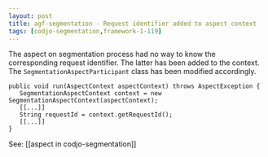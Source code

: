 ```yaml
---
layout: post
title: agf-segmentation - Request identifier added to aspect context
tags: [codjo-segmentation,framework-1-119]
---
```

The aspect on segmentation process had no way to know the corresponding request identifier. The latter has been added to the context. The ```SegmentationAspectParticipant``` class has been modified accordingly.

```
public void run(AspectContext aspectContext) throws AspectException {
   SegmentationAspectContext context = new SegmentationAspectContext(aspectContext);
   [[...]]
   String requestId = context.getRequestId();
   [[...]]
}
```

See: [[aspect in codjo-segmentation]]